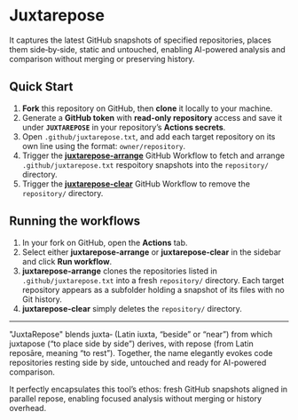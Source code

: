# Juxtarepose

It captures the latest GitHub snapshots of specified repositories, places them side‑by‑side, static and untouched, enabling AI-powered analysis and comparison without merging or preserving history.

## Quick Start

1. **Fork** this repository on GitHub, then **clone** it locally to your machine.
2. Generate a **GitHub token** with **read-only repository** access and save it under **`JUXTAREPOSE`** in your repository’s **Actions secrets**.
3. Open `.github/juxtarepose.txt`, and add each target repository on its own line using the format: `owner/repository`.
4. Trigger the [**juxtarepose-arrange**](.github/workflows/juxtarepose-arrange.yml) GitHub Workflow to fetch and arrange `.github/juxtarepose.txt` respoitory snapshots into the `repository/` directory.
5. Trigger the [**juxtarepose-clear**](.github/workflows/juxtarepose-clear.yml) GitHub Workflow to remove the `repository/` directory.

## Running the workflows

1. In your fork on GitHub, open the **Actions** tab.
2. Select either **juxtarepose-arrange** or **juxtarepose-clear** in the sidebar and click **Run workflow**.
3. **juxtarepose-arrange** clones the repositories listed in `.github/juxtarepose.txt` into a fresh `repository/` directory. Each target repository appears as a subfolder holding a snapshot of its files with no Git history.
4. **juxtarepose-clear** simply deletes the `repository/` directory.
 
---

"JuxtaRepose" blends juxta‑ (Latin iuxta, “beside” or “near”) from which juxtapose (“to place side by side”) derives, with repose (from Latin reposāre, meaning “to rest”). Together, the name elegantly evokes code repositories resting side by side, untouched and ready for AI-powered comparison.

It perfectly encapsulates this tool’s ethos: fresh GitHub snapshots aligned in parallel repose, enabling focused analysis without merging or history overhead.
